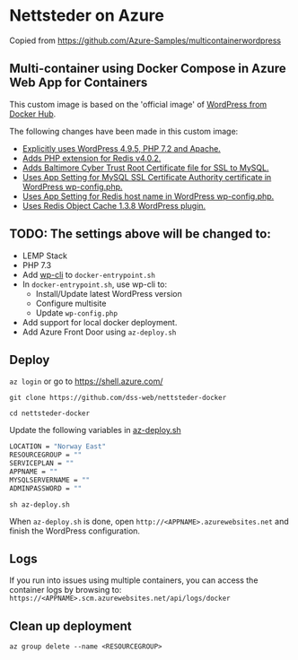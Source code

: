 
# Nettsteder on Azure

Copied from https://github.com/Azure-Samples/multicontainerwordpress

## Multi-container using Docker Compose in Azure Web App for Containers
This custom image is based on the 'official image' of [WordPress from Docker Hub](https://hub.docker.com/_/wordpress/).

The following changes have been made in this custom image:
* [Explicitly uses WordPress 4.9.5, PHP 7.2 and Apache.]()
* [Adds PHP extension for Redis v4.0.2.]()
* [Adds Baltimore Cyber Trust Root Certificate file for SSL to MySQL.]()
* [Uses App Setting for MySQL SSL Certificate Authority certificate in WordPress wp-config.php.]()
* [Uses App Setting for Redis host name in WordPress wp-config.php.]()
* [Uses Redis Object Cache 1.3.8 WordPress plugin.]()

## TODO: The settings above will be changed to:

* LEMP Stack
* PHP 7.3
* Add [wp-cli](https://make.wordpress.org/cli/handbook/installing/) to `docker-entrypoint.sh`
* In `docker-entrypoint.sh`, use wp-cli to:
	* Install/Update latest WordPress version
	* Configure multisite
	* Update `wp-config.php`
* Add support for local docker deployment.
* Add Azure Front Door using `az-deploy.sh`


## Deploy

`az login` or go to https://shell.azure.com/

`git clone https://github.com/dss-web/nettsteder-docker`

`cd nettsteder-docker`

Update the following variables in [az-deploy.sh](az-deploy.sh)

```sh
LOCATION = "Norway East"
RESOURCEGROUP = ""
SERVICEPLAN = ""
APPNAME = ""
MYSQLSERVERNAME = ""
ADMINPASSWORD = ""
```

`sh az-deploy.sh`

When `az-deploy.sh` is done, open `http://<APPNAME>.azurewebsites.net` and finish the WordPress configuration.

## Logs

If you run into issues using multiple containers, you can access the container logs by browsing to: `https://<APPNAME>.scm.azurewebsites.net/api/logs/docker`

## Clean up deployment

`az group delete --name <RESOURCEGROUP>`
